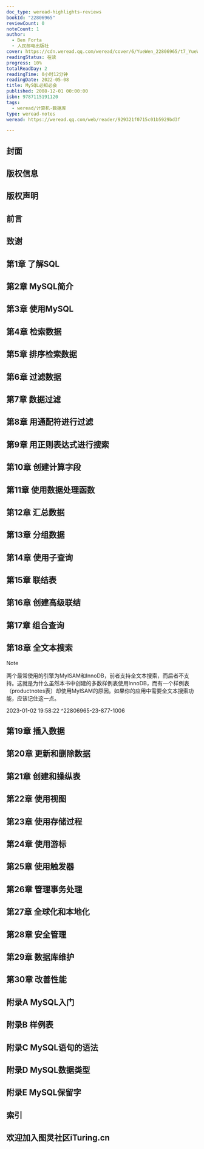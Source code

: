 ```yaml
---
doc_type: weread-highlights-reviews
bookId: "22806965"
reviewCount: 0
noteCount: 1
author:
  - Ben Forta
  - 人民邮电出版社
cover: https://cdn.weread.qq.com/weread/cover/6/YueWen_22806965/t7_YueWen_22806965.jpg
readingStatus: 在读
progress: 10%
totalReadDay: 2
readingTime: 0小时12分钟
readingDate: 2022-05-08
title: MySQL必知必会
published: 2008-12-01 00:00:00
isbn: 9787115191120
tags:
  - weread/计算机-数据库
type: weread-notes
weread: https://weread.qq.com/web/reader/929321f0715c01b5929bd3f

---
```



## 封面

## 版权信息

## 版权声明

## 前言

## 致谢

## 第1章 了解SQL

## 第2章 MySQL简介

## 第3章 使用MySQL

## 第4章 检索数据

## 第5章 排序检索数据

## 第6章 过滤数据

## 第7章 数据过滤

## 第8章 用通配符进行过滤

## 第9章 用正则表达式进行搜索

## 第10章 创建计算字段

## 第11章 使用数据处理函数

## 第12章 汇总数据

## 第13章 分组数据

## 第14章 使用子查询

## 第15章 联结表

## 第16章 创建高级联结

## 第17章 组合查询

## 第18章 全文本搜索

> [!NOTE] 
> 两个最常使用的引擎为MyISAM和InnoDB，前者支持全文本搜索，而后者不支持。这就是为什么虽然本书中创建的多数样例表使用InnoDB，而有一个样例表（productnotes表）却使用MyISAM的原因。如果你的应用中需要全文本搜索功能，应该记住这一点。
> 
> 2023-01-02 19:58:22 ^22806965-23-877-1006

## 第19章 插入数据

## 第20章 更新和删除数据

## 第21章 创建和操纵表

## 第22章 使用视图

## 第23章 使用存储过程

## 第24章 使用游标

## 第25章 使用触发器

## 第26章 管理事务处理

## 第27章 全球化和本地化

## 第28章 安全管理

## 第29章 数据库维护

## 第30章 改善性能

## 附录A MySQL入门

## 附录B 样例表

## 附录C MySQL语句的语法

## 附录D MySQL数据类型

## 附录E MySQL保留字

## 索引

## 欢迎加入图灵社区iTuring.cn

